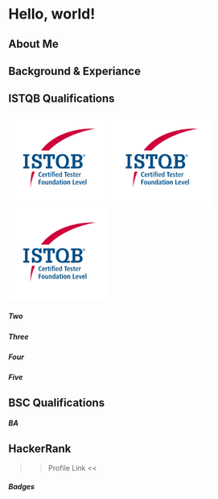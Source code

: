 <html lang="en">
  <head>
    <meta charset="utf-8">
    <meta name="viewport" content="width=device-width, initial-scale=1">
    <link href="https://cdn.jsdelivr.net/npm/bootstrap@5.3.3/dist/css/bootstrap.min.css" rel="stylesheet" integrity="sha384-QWTKZyjpPEjISv5WaRU9OFeRpok6YctnYmDr5pNlyT2bRjXh0JMhjY6hW+ALEwIH" crossorigin="anonymous">
  </head>
  <body>
    <h1>Hello, world!</h1>
</html>

## About Me

## Background & Experiance

## ISTQB Qualifications

<img src="https://github.com/MarkJamesKemp/MarkJamesKemp/blob/main/CTFL.png?raw=true" alt="drawing" width="200"/>
<img src="https://github.com/MarkJamesKemp/MarkJamesKemp/blob/main/CTFL.png?raw=true" alt="drawing" width="200"/>
<img src="https://github.com/MarkJamesKemp/MarkJamesKemp/blob/main/CTFL.png?raw=true" alt="drawing" width="200"/>

##### Two

##### Three

##### Four

##### Five

## BSC Qualifications

##### BA

## HackerRank 

>> Profile Link <<

##### Badges
